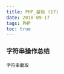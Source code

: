 ```yaml
---
title: PHP_基础 (17)
date: 2018-09-17
tags: PHP 
toc: true
---
```


### 字符串操作总结
    字符串截取

<!-- more -->


